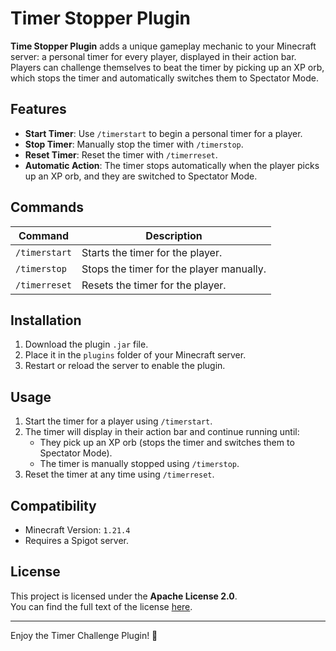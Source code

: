 # Timer Stopper Plugin

**Time Stopper Plugin** adds a unique gameplay mechanic to your Minecraft server: a personal timer for every player, displayed in their action bar. Players can challenge themselves to beat the timer by picking up an XP orb, which stops the timer and automatically switches them to Spectator Mode.

## Features
- **Start Timer**: Use `/timerstart` to begin a personal timer for a player.
- **Stop Timer**: Manually stop the timer with `/timerstop`.
- **Reset Timer**: Reset the timer with `/timerreset`.
- **Automatic Action**: The timer stops automatically when the player picks up an XP orb, and they are switched to Spectator Mode.

## Commands
| Command         | Description                                   |
|-----------------|-----------------------------------------------|
| `/timerstart`   | Starts the timer for the player.             |
| `/timerstop`    | Stops the timer for the player manually.     |
| `/timerreset`   | Resets the timer for the player.             |

## Installation
1. Download the plugin `.jar` file.
2. Place it in the `plugins` folder of your Minecraft server.
3. Restart or reload the server to enable the plugin.

## Usage
1. Start the timer for a player using `/timerstart`.
2. The timer will display in their action bar and continue running until:
   - They pick up an XP orb (stops the timer and switches them to Spectator Mode).
   - The timer is manually stopped using `/timerstop`.
3. Reset the timer at any time using `/timerreset`.

## Compatibility
- Minecraft Version: `1.21.4`
- Requires a Spigot server.

## License
This project is licensed under the **Apache License 2.0**.  
You can find the full text of the license [here](LICENSE).

---

Enjoy the Timer Challenge Plugin! 🎉
